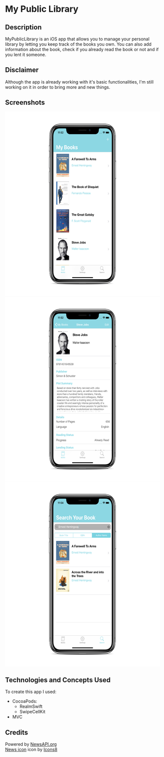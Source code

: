 # My Public Library

## Description
MyPublicLibrary is an iOS app that allows you to manage your personal library by letting you keep track of the books you own. You can also add information about the book, check if you already read the book or not and if you lent it someone. 

## Disclaimer
Although the app is already working with it's basic functionalities, I'm still working on it in order to bring more and new things.  

## Screenshots

 <img src="https://github.com/DavidRFerreira/MyPersonalLibrary_iOSApp/blob/master/Screenshots/screen1.png" width="600" height="600"> 
 <img src="https://github.com/DavidRFerreira/MyPersonalLibrary_iOSApp/blob/master/Screenshots/screen2.png" width="600" height="600">
<img src="https://github.com/DavidRFerreira/MyPersonalLibrary_iOSApp/blob/master/Screenshots/screen3.png" width="600" height="600">


## Technologies and Concepts Used
To create this app I used: 
- CocoaPods: 
  - RealmSwift
  - SwipeCellKit
- MVC

## Credits
Powered by [NewsAPI.org](https://newsapi.org/)<br />
[News icon](https://icons8.com/icons/set/news) icon by [Icons8](https://icons8.com/)<br />
